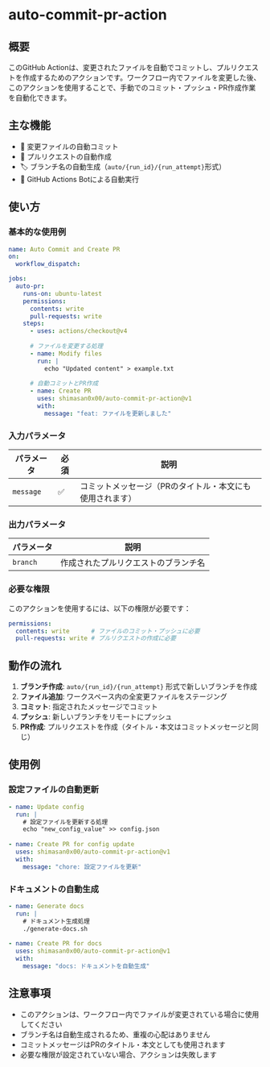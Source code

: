 # auto-commit-pr-action

## 概要
このGitHub Actionは、変更されたファイルを自動でコミットし、プルリクエストを作成するためのアクションです。ワークフロー内でファイルを変更した後、このアクションを使用することで、手動でのコミット・プッシュ・PR作成作業を自動化できます。

## 主な機能
- 📝 変更ファイルの自動コミット
- 🔄 プルリクエストの自動作成
- 🏷️ ブランチ名の自動生成（`auto/{run_id}/{run_attempt}`形式）
- 🤖 GitHub Actions Botによる自動実行

## 使い方

### 基本的な使用例

```yaml
name: Auto Commit and Create PR
on:
  workflow_dispatch:

jobs:
  auto-pr:
    runs-on: ubuntu-latest
    permissions:
      contents: write
      pull-requests: write
    steps:
      - uses: actions/checkout@v4
      
      # ファイルを変更する処理
      - name: Modify files
        run: |
          echo "Updated content" > example.txt
      
      # 自動コミットとPR作成
      - name: Create PR
        uses: shimasan0x00/auto-commit-pr-action@v1
        with:
          message: "feat: ファイルを更新しました"
```

### 入力パラメータ

| パラメータ | 必須 | 説明 |
|-----------|------|------|
| `message` | ✅ | コミットメッセージ（PRのタイトル・本文にも使用されます） |

### 出力パラメータ

| パラメータ | 説明 |
|-----------|------|
| `branch` | 作成されたプルリクエストのブランチ名 |

### 必要な権限

このアクションを使用するには、以下の権限が必要です：

```yaml
permissions:
  contents: write      # ファイルのコミット・プッシュに必要
  pull-requests: write # プルリクエストの作成に必要
```

## 動作の流れ

1. **ブランチ作成**: `auto/{run_id}/{run_attempt}` 形式で新しいブランチを作成
2. **ファイル追加**: ワークスペース内の全変更ファイルをステージング
3. **コミット**: 指定されたメッセージでコミット
4. **プッシュ**: 新しいブランチをリモートにプッシュ
5. **PR作成**: プルリクエストを作成（タイトル・本文はコミットメッセージと同じ）

## 使用例

### 設定ファイルの自動更新

```yaml
- name: Update config
  run: |
    # 設定ファイルを更新する処理
    echo "new_config_value" >> config.json
  
- name: Create PR for config update
  uses: shimasan0x00/auto-commit-pr-action@v1
  with:
    message: "chore: 設定ファイルを更新"
```

### ドキュメントの自動生成

```yaml
- name: Generate docs
  run: |
    # ドキュメント生成処理
    ./generate-docs.sh
  
- name: Create PR for docs
  uses: shimasan0x00/auto-commit-pr-action@v1
  with:
    message: "docs: ドキュメントを自動生成"
```

## 注意事項

- このアクションは、ワークフロー内でファイルが変更されている場合に使用してください
- ブランチ名は自動生成されるため、重複の心配はありません
- コミットメッセージはPRのタイトル・本文としても使用されます
- 必要な権限が設定されていない場合、アクションは失敗します
